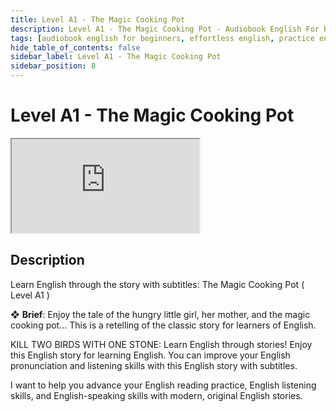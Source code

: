 ```yaml
---
title: Level A1 - The Magic Cooking Pot
description: Level A1 - The Magic Cooking Pot - Audiobook English For Beginners
tags: [audiobook english for beginners, effortless english, practice english speaking]
hide_table_of_contents: false
sidebar_label: Level A1 - The Magic Cooking Pot
sidebar_position: 8
---
```


# Level A1 - The Magic Cooking Pot

<div class="video-container">
<iframe src="https://www.youtube.com/embed/0H3UZ9PB_iI?controls=0" title="YouTube video player"></iframe>
<a href="https://www.youtube.com/watch?v=0H3UZ9PB_iI" target="_blank"></a>
</div>

## Description

Learn English through the story with subtitles: The Magic Cooking Pot ( Level A1 )

❖ **Brief**:
Enjoy the tale of the hungry little girl, her mother, and the magic cooking pot... This is a retelling of the classic story for learners of English.

KILL TWO BIRDS WITH ONE STONE: Learn English through stories! Enjoy this English story for learning English. You can improve your English pronunciation and listening skills with this English story with subtitles.

I want to help you advance your English reading practice, English listening skills, and English-speaking skills with modern, original English stories.